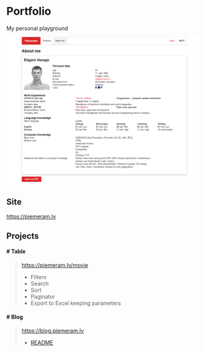 # Portfolio

My personal playground

![Piemeram.lv](https://raw.githubusercontent.com/narkoze/piemeram/master/README.png)

## Site

https://piemeram.lv

## Projects

#### # Table
> https://piemeram.lv/movie
>
> - Filters
> - Search
> - Sort
> - Paginator
> - Export to Excel keeping parameters

#### # Blog
> https://blog.piemeram.lv
>
> * [README](https://github.com/narkoze/blog/blob/master/README.md)
